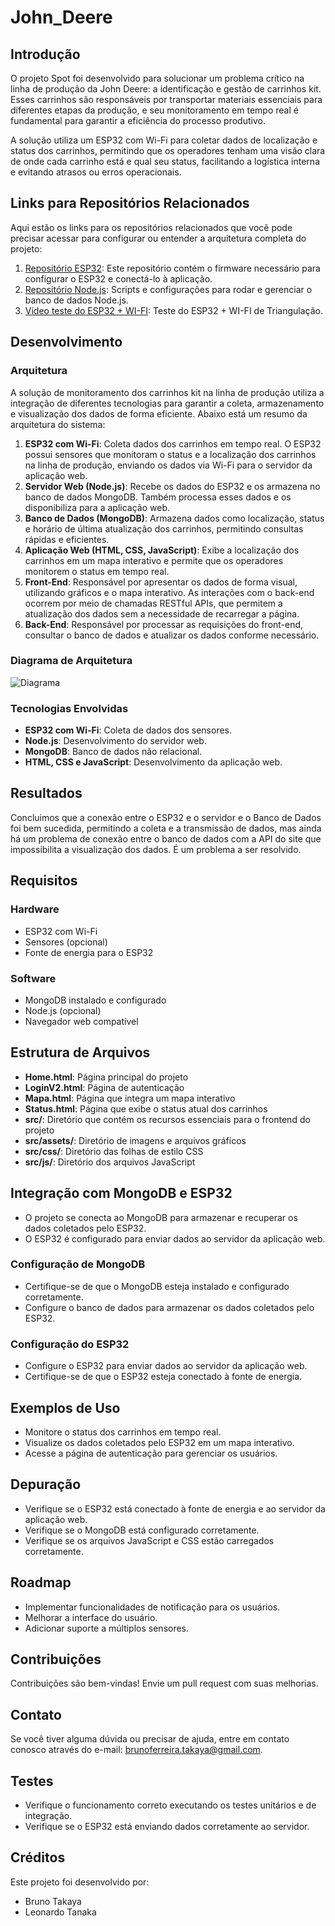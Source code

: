 # John_Deere

## Introdução

O projeto Spot foi desenvolvido para solucionar um problema crítico na linha de produção da John Deere: a identificação e gestão de carrinhos kit. Esses carrinhos são responsáveis por transportar materiais essenciais para diferentes etapas da produção, e seu monitoramento em tempo real é fundamental para garantir a eficiência do processo produtivo.

A solução utiliza um ESP32 com Wi-Fi para coletar dados de localização e status dos carrinhos, permitindo que os operadores tenham uma visão clara de onde cada carrinho está e qual seu status, facilitando a logística interna e evitando atrasos ou erros operacionais.

## Links para Repositórios Relacionados

Aqui estão os links para os repositórios relacionados que você pode precisar acessar para configurar ou entender a arquitetura completa do projeto:

1. [Repositório ESP32](https://github.com/Leo-Tanaka/esp32): Este repositório contém o firmware necessário para configurar o ESP32 e conectá-lo à aplicação.
2. [Repositório Node.js](https://github.com/Leo-Tanaka/esp32-server): Scripts e configurações para rodar e gerenciar o banco de dados Node.js.
3. [Vídeo teste do ESP32 + WI-FI](https://www.youtube.com/watch?v=SjN68S9C7Mc): Teste  do ESP32 + WI-FI de Triangulação.

## Desenvolvimento

### Arquitetura

A solução de monitoramento dos carrinhos kit na linha de produção utiliza a integração de diferentes tecnologias para garantir a coleta, armazenamento e visualização dos dados de forma eficiente. Abaixo está um resumo da arquitetura do sistema:

1. **ESP32 com Wi-Fi**: Coleta dados dos carrinhos em tempo real. O ESP32 possui sensores que monitoram o status e a localização dos carrinhos na linha de produção, enviando os dados via Wi-Fi para o servidor da aplicação web.
2. **Servidor Web (Node.js)**: Recebe os dados do ESP32 e os armazena no banco de dados MongoDB. Também processa esses dados e os disponibiliza para a aplicação web.
3. **Banco de Dados (MongoDB)**: Armazena dados como localização, status e horário de última atualização dos carrinhos, permitindo consultas rápidas e eficientes.
4. **Aplicação Web (HTML, CSS, JavaScript)**: Exibe a localização dos carrinhos em um mapa interativo e permite que os operadores monitorem o status em tempo real.
5. **Front-End**: Responsável por apresentar os dados de forma visual, utilizando gráficos e o mapa interativo. As interações com o back-end ocorrem por meio de chamadas RESTful APIs, que permitem a atualização dos dados sem a necessidade de recarregar a página.
6. **Back-End**: Responsável por processar as requisições do front-end, consultar o banco de dados e atualizar os dados conforme necessário.

### Diagrama de Arquitetura

![Diagrama](./src/assets/diagram.png)

### Tecnologias Envolvidas

- **ESP32 com Wi-Fi**: Coleta de dados dos sensores.
- **Node.js**: Desenvolvimento do servidor web.
- **MongoDB**: Banco de dados não relacional.
- **HTML, CSS e JavaScript**: Desenvolvimento da aplicação web.

## Resultados

Concluimos que a conexão entre o ESP32 e o servidor e o Banco de Dados foi bem sucedida, permitindo a coleta e a transmissão de dados, mas  ainda há um problema de conexão entre o banco de dados com a API do site que impossibilita a visualização dos dados. É um problema a ser resolvido.

## Requisitos

### Hardware

- ESP32 com Wi-Fi
- Sensores (opcional)
- Fonte de energia para o ESP32

### Software

- MongoDB instalado e configurado
- Node.js (opcional)
- Navegador web compatível

## Estrutura de Arquivos

- **Home.html**: Página principal do projeto
- **LoginV2.html**: Página de autenticação
- **Mapa.html**: Página que integra um mapa interativo
- **Status.html**: Página que exibe o status atual dos carrinhos
- **src/**: Diretório que contém os recursos essenciais para o frontend do projeto
- **src/assets/**: Diretório de imagens e arquivos gráficos
- **src/css/**: Diretório das folhas de estilo CSS
- **src/js/**: Diretório dos arquivos JavaScript

## Integração com MongoDB e ESP32

- O projeto se conecta ao MongoDB para armazenar e recuperar os dados coletados pelo ESP32.
- O ESP32 é configurado para enviar dados ao servidor da aplicação web.

### Configuração de MongoDB

- Certifique-se de que o MongoDB esteja instalado e configurado corretamente.
- Configure o banco de dados para armazenar os dados coletados pelo ESP32.

### Configuração do ESP32

- Configure o ESP32 para enviar dados ao servidor da aplicação web.
- Certifique-se de que o ESP32 esteja conectado à fonte de energia.

## Exemplos de Uso

- Monitore o status dos carrinhos em tempo real.
- Visualize os dados coletados pelo ESP32 em um mapa interativo.
- Acesse a página de autenticação para gerenciar os usuários.

## Depuração

- Verifique se o ESP32 está conectado à fonte de energia e ao servidor da aplicação web.
- Verifique se o MongoDB está configurado corretamente.
- Verifique se os arquivos JavaScript e CSS estão carregados corretamente.

## Roadmap

- Implementar funcionalidades de notificação para os usuários.
- Melhorar a interface do usuário.
- Adicionar suporte a múltiplos sensores.

## Contribuições

Contribuições são bem-vindas! Envie um pull request com suas melhorias.

## Contato

Se você tiver alguma dúvida ou precisar de ajuda, entre em contato conosco através do e-mail: brunoferreira.takaya@gmail.com.

## Testes

- Verifique o funcionamento correto executando os testes unitários e de integração.
- Verifique se o ESP32 está enviando dados corretamente ao servidor.

## Créditos

Este projeto foi desenvolvido por:

- Bruno Takaya
- Leonardo Tanaka

